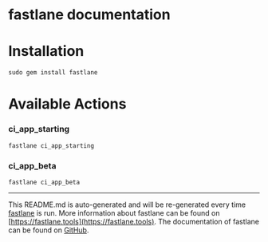 fastlane documentation
================
# Installation
```
sudo gem install fastlane
```
# Available Actions
### ci_app_starting
```
fastlane ci_app_starting
```

### ci_app_beta
```
fastlane ci_app_beta
```


----

This README.md is auto-generated and will be re-generated every time [fastlane](https://fastlane.tools) is run.
More information about fastlane can be found on [https://fastlane.tools](https://fastlane.tools).
The documentation of fastlane can be found on [GitHub](https://github.com/fastlane/fastlane/tree/master/fastlane).
